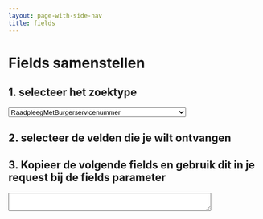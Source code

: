 ```yaml
---
layout: page-with-side-nav
title: fields
---
```


<style>
  .check-tree li {
    list-style-type: none
  }

  #fields {
    width: 80%;
  }

  .hidden {
    display: none;
  }

  .toggleButton {
    background-color: darkgray;
    color: white;
    border-radius: 50%;
    border-style: none;
    font-weight: 800;
    cursor: pointer;
  }

  .toggleButton:hover {
    background-color: black;
  }
</style>

# Fields samenstellen

<script>
  document.getElementById("selectors").innerHTML = 'Hier komen de velden om te selecteren.';
</script>

## 1. selecteer het zoektype

<select id="searchType" onchange="loadFieldsList()">
  <option value="Persoon">RaadpleegMetBurgerservicenummer</option>
  <option value="PersoonBeperkt">ZoekMetGeslachtsnaamEnGeboortedatum</option>
  <option value="PersoonBeperkt">ZoekMetNaamEnGemeenteVanInschrijving</option>
  <option value="PersoonBeperkt">ZoekMetPostcodeEnHuisnummer</option>
  <option value="PersoonBeperkt">ZoekMetStraatHuisnummerEnGemeenteVanInschrijving</option>
  <option value="PersoonBeperkt">ZoekMetNummeraanduidingIdentificatie</option>
</select>

## 2. selecteer de velden die je wilt ontvangen

<div id="selectors"></div>

## 3. Kopieer de volgende fields en gebruik dit in je request bij de fields parameter

<textarea id="fields"></textarea>
